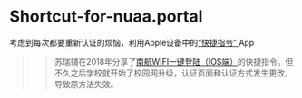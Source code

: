 # Shortcut-for-nuaa.portal

考虑到每次都要重新认证的烦恼，利用Apple设备中的[“快捷指令” ](https://support.apple.com/zh-cn/guide/shortcuts/apdf22b0444c/4.0/ios/14.0)App
>> 苏瑞辅在2018年分享了[南航WIFI一键登陆（IOS端）](https://mp.weixin.qq.com/s/oHO-tEKWnKNPc1hLZkyPUg)的快捷指令。但不久之后学校就开始了校园网升级，认证页面和认证方式发生更改，导致原方法失效。
